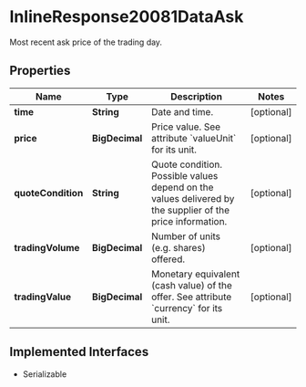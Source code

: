 

# InlineResponse20081DataAsk

Most recent ask price of the trading day.

## Properties

Name | Type | Description | Notes
------------ | ------------- | ------------- | -------------
**time** | **String** | Date and time. |  [optional]
**price** | **BigDecimal** | Price value. See attribute &#x60;valueUnit&#x60; for its unit. |  [optional]
**quoteCondition** | **String** | Quote condition. Possible values depend on the values delivered by the supplier of the price information. |  [optional]
**tradingVolume** | **BigDecimal** | Number of units (e.g. shares) offered. |  [optional]
**tradingValue** | **BigDecimal** | Monetary equivalent (cash value) of the offer. See attribute &#x60;currency&#x60; for its unit. |  [optional]


## Implemented Interfaces

* Serializable


